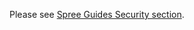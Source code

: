 Please see [Spree Guides Security section](https://docs.spreecommerce.org/developer/security/quickstart).
